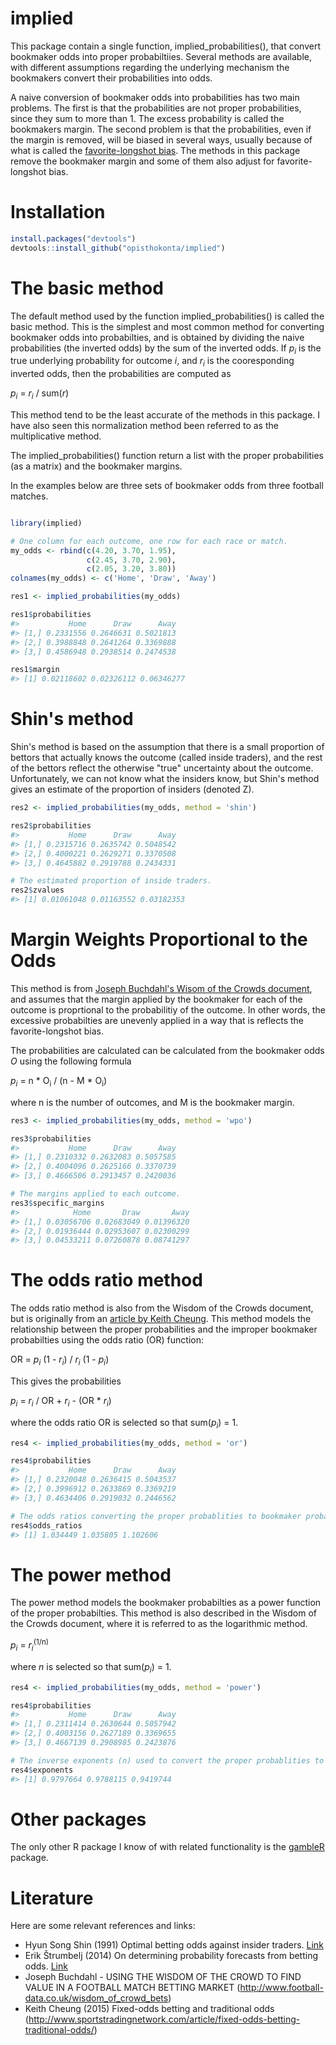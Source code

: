 <!-- README.md is generated from README.Rmd. Please edit that file -->
implied
=======

This package contain a single function, implied\_probabilities(), that convert bookmaker odds into proper probabiltiies. Several methods are available, with different assumptions regarding the underlying mechanism the bookmakers convert their probabilities into odds.

A naive conversion of bookmaker odds into probabilities has two main problems. The first is that the probabilities are not proper probabilities, since they sum to more than 1. The excess probability is called the bookmakers margin. The second problem is that the probabilities, even if the margin is removed, will be biased in several ways, usually because of what is called the [favorite-longshot bias](https://en.wikipedia.org/wiki/Favourite-longshot_bias). The methods in this package remove the bookmaker margin and some of them also adjust for favorite-longshot bias.

Installation
============

``` r
install.packages("devtools")
devtools::install_github("opisthokonta/implied")
```

The basic method
================

The default method used by the function implied\_probabilities() is called the basic method. This is the simplest and most common method for converting bookmaker odds into probabilties, and is obtained by dividing the naive probabilities (the inverted odds) by the sum of the inverted odds. If <i>p<sub>i</sub></i> is the true underlying probability for outcome <i>i</i>, and <i>r<sub>i</sub></i> is the cooresponding inverted odds, then the probabilities are computed as

<i>p<sub>i</sub></i> = <i>r<sub>i</sub></i> / sum(<i>r</i>)

This method tend to be the least accurate of the methods in this package. I have also seen this normalization method been referred to as the multiplicative method.

The implied\_probabilities() function return a list with the proper probabilities (as a matrix) and the bookmaker margins.

In the examples below are three sets of bookmaker odds from three football matches.

``` r

library(implied)

# One column for each outcome, one row for each race or match.
my_odds <- rbind(c(4.20, 3.70, 1.95),
                 c(2.45, 3.70, 2.90),
                 c(2.05, 3.20, 3.80))
colnames(my_odds) <- c('Home', 'Draw', 'Away')

res1 <- implied_probabilities(my_odds)

res1$probabilities
#>           Home      Draw      Away
#> [1,] 0.2331556 0.2646631 0.5021813
#> [2,] 0.3988848 0.2641264 0.3369888
#> [3,] 0.4586948 0.2938514 0.2474538

res1$margin
#> [1] 0.02118602 0.02326112 0.06346277
```

Shin's method
=============

Shin's method is based on the assumption that there is a small proportion of bettors that actually knows the outcome (called inside traders), and the rest of the bettors reflect the otherwise "true" uncertainty about the outcome. Unfortunately, we can not know what the insiders know, but Shin's method gives an estimate of the proportion of insiders (denoted Z).

``` r
res2 <- implied_probabilities(my_odds, method = 'shin')

res2$probabilities
#>           Home      Draw      Away
#> [1,] 0.2315716 0.2635742 0.5048542
#> [2,] 0.4000221 0.2629271 0.3370508
#> [3,] 0.4645882 0.2919788 0.2434331

# The estimated proportion of inside traders.
res2$zvalues
#> [1] 0.01061048 0.01163552 0.03182353
```

Margin Weights Proportional to the Odds
=======================================

This method is from [Joseph Buchdahl's Wisom of the Crowds document](http://www.football-data.co.uk/wisdom_of_crowd_bets), and assumes that the margin applied by the bookmaker for each of the outcome is proprtional to the probabilitiy of the outcome. In other words, the excessive probabilties are unevenly applied in a way that is reflects the favorite-longshot bias.

The probabilities are calculated can be calculated from the bookmaker odds <i>O</i> using the following formula

<i>p<sub>i</sub></i> = n \* O<sub>i</sub> / (n - M \* O<sub>i</sub>)

where n is the number of outcomes, and M is the bookmaker margin.

``` r
res3 <- implied_probabilities(my_odds, method = 'wpo')

res3$probabilities
#>           Home      Draw      Away
#> [1,] 0.2310332 0.2632083 0.5057585
#> [2,] 0.4004096 0.2625166 0.3370739
#> [3,] 0.4666506 0.2913457 0.2420036

# The margins applied to each outcome.
res3$specific_margins
#>            Home       Draw       Away
#> [1,] 0.03056706 0.02683049 0.01396320
#> [2,] 0.01936444 0.02953607 0.02300299
#> [3,] 0.04533211 0.07260878 0.08741297
```

The odds ratio method
=====================

The odds ratio method is also from the Wisdom of the Crowds document, but is originally from an [article by Keith Cheung](www.sportstradingnetwork.com/article/fixed-odds-betting-traditional-odds/). This method models the relationship between the proper probabilities and the improper bookmaker probabilties using the odds ratio (OR) function:

OR = <i>p<sub>i</sub></i> (1 - <i>r<sub>i</sub></i>) / <i>r<sub>i</sub></i> (1 - <i>p<sub>i</sub></i>)

This gives the probabilities

<i>p<sub>i</sub></i> = <i>r<sub>i</sub></i> / OR + <i>r<sub>i</sub></i> - (OR \* <i>r<sub>i</sub></i>)

where the odds ratio OR is selected so that sum(<i>p<sub>i</sub></i>) = 1.

``` r
res4 <- implied_probabilities(my_odds, method = 'or')

res4$probabilities
#>           Home      Draw      Away
#> [1,] 0.2320048 0.2636415 0.5043537
#> [2,] 0.3996912 0.2633869 0.3369219
#> [3,] 0.4634406 0.2919032 0.2446562

# The odds ratios converting the proper probablities to bookmaker probabilities.
res4$odds_ratios
#> [1] 1.034449 1.035805 1.102606
```

The power method
================

The power method models the bookmaker probabilties as a power function of the proper probabilties. This method is also described in the Wisdom of the Crowds document, where it is referred to as the logarithmic method.

<i>p<sub>i</sub></i> = <i>r<sub>i</sub></i><sup>(1/n)</sup>

where <i>n</i> is selected so that sum(<i>p<sub>i</sub></i>) = 1.

``` r
res4 <- implied_probabilities(my_odds, method = 'power')

res4$probabilities
#>           Home      Draw      Away
#> [1,] 0.2311414 0.2630644 0.5057942
#> [2,] 0.4003156 0.2627189 0.3369655
#> [3,] 0.4667139 0.2908985 0.2423876

# The inverse exponents (n) used to convert the proper probablities to bookmaker probabilities.
res4$exponents
#> [1] 0.9797664 0.9788115 0.9419744
```

Other packages
==============

The only other R package I know of with related functionality is the [gambleR](https://github.com/DataWookie/gambleR) package.

Literature
==========

Here are some relevant references and links:

-   Hyun Song Shin (1991) Optimal betting odds against insider traders. [Link](https://www.jstor.org/stable/2234434)
-   Erik Štrumbelj (2014) On determining probability forecasts from betting odds. [Link](https://www.sciencedirect.com/science/article/pii/S0169207014000533)
-   Joseph Buchdahl - USING THE WISDOM OF THE CROWD TO FIND VALUE IN A FOOTBALL MATCH BETTING MARKET (<http://www.football-data.co.uk/wisdom_of_crowd_bets>)
-   Keith Cheung (2015) Fixed-odds betting and traditional odds (<http://www.sportstradingnetwork.com/article/fixed-odds-betting-traditional-odds/>)
